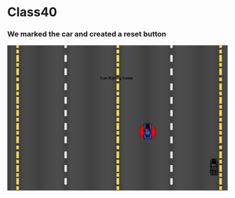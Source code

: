 # Class40 
### We marked the car and created a reset button
!["Marked Car"](https://github.com/ErraticPangolin/Class40/blob/main/car%20racing%20game.png)
